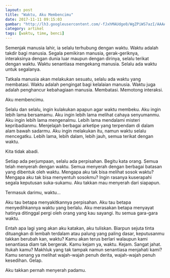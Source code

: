 ```yaml
---
layout: post
title: "Waktu, Aku Membencimu"
date: 2017-11-11 09:15:03
gambar: "http://lh3.googleusercontent.com/-fJxhMAUdge0/WgZPiWS7azI/AAAAAAAACrM/ZmymX_ondCkStJfMHVO5MTmTZNlJoRykQCLcBGAs/s900/shutterstock_271332740.jpg"
category: artikel
tags: [waktu, time, benci]
---
```


Semenjak manusia lahir, ia selalu terhubung dengan waktu. Waktu adalah takdir bagi manusia. Segala pemikiran manusia, gerak-geriknya, interaksinya dengan dunia luar maupun dengan dirinya, selalu terikat dengan waktu. Waktu senantiasa mengekang manusia. Selalu ada waktu untuk segalanya.

Tatkala manusia akan melakukan sesuatu, selalu ada waktu yang membatasi. Waktu adalah pengingat bagi kelalaian manusia. Waktu juga adalah penghancur kebahagiaan manusia. Membatasi. Memotong interaksi.

Aku membencimu.

Selalu dan selalu, ingin kulakukan apapun agar waktu membeku. Aku ingin lebih lama bersamamu. Aku ingin lebih lama melihat cahaya senyumanmu. Aku ingin lebih lama mengenalmu. Lebih lama mendalami misteri kepribadianmu. Menjelajah berbagai arketipe yang terpendam di dalam alam bawah sadarmu. Aku ingin melakukan itu, namun waktu selalu mencegatku. Lebih lama, lebih dalam, lebih jauh, semua terikat dengan waktu.

Kita tidak abadi.

Setiap ada perjumpaan, selalu ada perpisahan. Begitu kata orang. Semua telah menyerah dengan waktu. Semua menyerah dengan berbagai batasan yang dibentuk oleh waktu. Mengapa aku tak bisa melihat sosok waktu? Mengapa aku tak bisa menyentuh sosokmu? Ingin rasanya kuserapahi segala keputusan suka-sukamu. Aku takkan mau menyerah dari siapapun.

Termasuk darimu, waktu...

Aku tau betapa menyakitkannya perpisahan. Aku tau betapa menyedihkannya waktu yang berlalu. Aku merasakan betapa menyayat hatinya ditinggal pergi oleh orang yang kau sayangi. Itu semua gara-gara waktu.

Entah apa lagi yang akan aku katakan, aku tuliskan. Biarpun sejuta tinta dituangkan di lembah terdalam atau palung yang paling dasar, keputusanmu takkan berubah kan, waktu? Kamu akan terus berlari walaupun kami senantiasa diam tak bergerak. Kamu kejam ya, waktu. Kejam. Sangat jahat. Itukah kamu? Makhluk yang tak tampak namun senantiasa menjahati kami? Kamu senang ya melihat wajah-wajah penuh derita, wajah-wajah penuh kesedihan. Gelap.

Aku takkan pernah menyerah padamu.